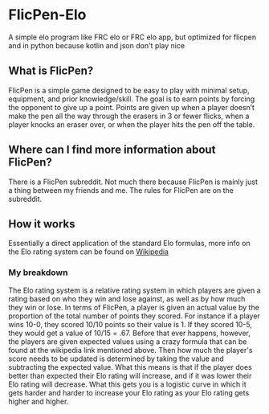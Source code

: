 # FlicPen-Elo
A simple elo program like FRC elo or FRC elo app, but optimized for flicpen and in python because kotlin and json don't play nice

## What is FlicPen?
FlicPen is a simple game designed to be easy to play with minimal setup, equipment, and prior knowledge/skill. The goal is to earn points by forcing the opponent to give up a point. Points are given up when a player doesn’t make the pen all the way through the erasers in 3 or fewer flicks, when a player knocks an eraser over, or when the player hits the pen off the table.

## Where can I find more information about FlicPen?
There is a FlicPen subreddit. Not much there because FlicPen is mainly just a thing between my friends and me.
The rules for FlicPen are on the subreddit.

## How it works
Essentially a direct application of the standard Elo formulas, more info on the Elo rating system can be found on [Wikipedia](https://en.wikipedia.org/wiki/Elo_rating_system)

### My breakdown
The Elo rating system is a relative rating system in which players are given a rating based on who they win and lose against, as well as by how much they win or lose.
In terms of FlicPen, a player is given an actual value by the proportion of the total number of points they scored. For instance if a player wins 10-0, they scored 10/10 points so their value is 1. If they scored 10-5, they would get a value of 10/15 = .67.
Before that ever happens, however, the players are given expected values using a crazy formula that can be found at the wikipedia link mentioned above. Then how much the player's score needs to be updated is determined by taking the value and subtracting the expected value.
What this means is that if the player does better than expected their Elo rating will increase, and if it was lower their Elo rating will decrease.
What this gets you is a logistic curve in which it gets harder and harder to increase your Elo rating as your Elo rating gets higher and higher.
